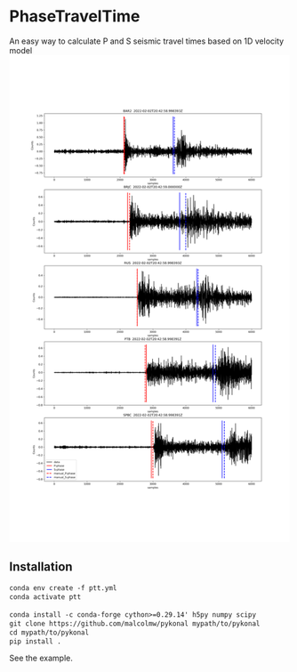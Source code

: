 # PhaseTravelTime 
An easy way to calculate P and S seismic travel times based on 1D velocity model
![PTT](examples/BAR2.png)<!-- .element width="700"-->

## Installation
```
conda env create -f ptt.yml
conda activate ptt

conda install -c conda-forge cython>=0.29.14' h5py numpy scipy
git clone https://github.com/malcolmw/pykonal mypath/to/pykonal
cd mypath/to/pykonal
pip install .
```

See the example.